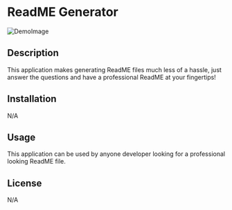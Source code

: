 <h1>ReadME Generator</h1>

![DemoImage](https://user-images.githubusercontent.com/112674083/221058113-c3ea52c4-7eef-4770-bfa1-b6e7525887a3.png)


<h2>Description</h2>
<p>This application makes generating ReadME files much less of a hassle, just answer the questions and have a professional ReadME at your fingertips!</p>

<h2>Installation</h2>
<p>N/A</p>

<h2>Usage</h2>
<p>This application can be used by anyone developer looking for a professional looking ReadME file.</p>

<h2>License</h2>
<p>N/A</p>

